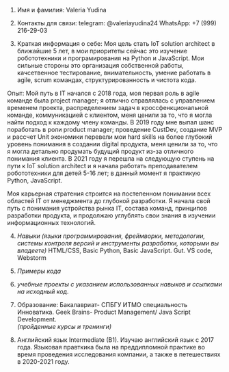 1. Имя и фамилия: Valeria Yudina

2. Контакты для связи:
telegram: @valeriayudina24
WhatsApp: +7 (999) 216-29-03

3. Краткая информация о себе: 
Моя цель стать IoT solution architect в ближайшие 5 лет, в мои приоритеты сейчас это изучение робототехники и програмирования на Python и JavaScript. Мои сильные стороны это организация собственной работы, качсетвенное тестирование, внимательность, умение работать в agile, scrum командах, структурированность и чистота кода.

Опыт: Мой путь в IT начался с 2018 года, моя первая роль в agile команде была project manager; я отлично справлялась с управлением временем проекта, распределением задач в кроссфенкциональной команде, коммуникацией с клиентом, меня ценили за то, что я могла найти подход к каждому члену команды. В 2019 году мне выпал шанс поработать в роли product manager; проведение CustDev, создание MVP и рассчет Unit экономики перевели мои hard skills на более глубокий уровень понимания в создании digital продукта, меня ценили за то, что я могла детально продумать будущий продукт из-за отличного понимания клиента. В 2021 году я перешла на следующую ступень на пути к IoT solution architect и я начала работать преподавателем робототехники для детей 5-16 лет; в данный момент я практикую Python, JavaScript.

Моя карьерная стратения строится на постепенном понимании всех областей IT от менеджмента до глубокой разработки. Я начала свой путь с понимания устройства рынка IT, состава команд, принципов разработки продукта, и продолжаю углублять свои знания в изучении информационных технологий. 

4. _Навыки (языки программирования, фреймворки, методологии, системы контроля версий и инструменты разработки, которыми вы владеете)_
HTML/CSS, 
Basic Python, Basic JavaScript. 
Gut. 
VS code, Webstorm

5. _Примеры кода_

6. _учебные проекты с указанием использованных навыков и ссылками на исходный код._

7. Образование: Бакалавриат- СПБГУ ИТМО специальность Инноватика. Geek Brains- Product Management/ Java Script Development.  
_(пройденные курсы и тренинги)_

8. Английский язык  Intermediate (B1). Изучаю английский язык с 2017 года. Языковая правткика была на преддипломной практике во время проведения исследования компании, а также в петешествиях в 2020-2021 году. 
